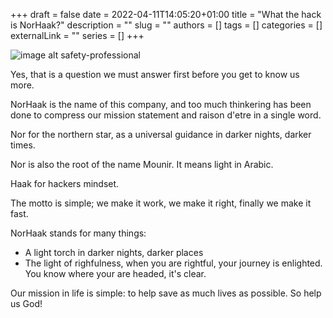 +++ 
draft = false
date = 2022-04-11T14:05:20+01:00
title = "What the hack is NorHaak?"
description = ""
slug = ""
authors = []
tags = []
categories = []
externalLink = ""
series = []
+++

![image alt safety-professional](/images/safety-professional-4.jpg)

Yes, that is a question we must answer first before you get to know us more.

NorHaak is the name of this company, and too much thinkering has been done to compress our mission statement and raison d'etre in a single word.

Nor for the northern star, as a universal guidance in darker nights, darker times.

Nor is also the root of the name Mounir. It means light in Arabic.

Haak for hackers mindset.

The motto is simple; we make it work, we make it right, finally we make it fast.

NorHaak stands for many things:
* A light torch in darker nights, darker places
* The light of righfulness, when you are rightful, your journey is enlighted. You know where your are headed, it's clear.

Our mission in life is simple: to help save as much lives as possible. So help us God!
